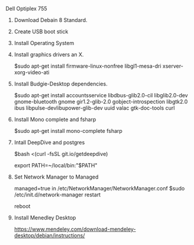 Dell Optiplex 755


1. Download Debain 8 Standard.

2. Create USB boot stick

3. Install Operating System

4. Install graphics drivers an X.

     $sudo apt-get install firmware-linux-nonfree libgl1-mesa-dri xserver-xorg-video-ati
     
5. Install Budgie-Desktop dependencies.
	
     $sudo apt-get install accountsservice libdbus-glib2.0-cil libglib2.0-dev gnome-bluetooth gnome gir1.2-glib-2.0 gobject-introspection libgtk2.0 ibus libpulse-devlibupower-glib-dev uuid valac gtk-doc-tools curl

6. Install Mono complete and fsharp

     $sudo apt-get install mono-complete fsharp

7. Intall DeepDive and postgres

     $bash <(curl -fsSL git.io/getdeepdive)

     export PATH=~/local/bin:"$PATH"

8. Set Network Manager to Managed

	managed=true in /etc/NetworkManager/NetworkManager.conf
	$sudo /etc/init.d/network-manager restart

	reboot
9. Install Menedley Desktop

	https://www.mendeley.com/download-mendeley-desktop/debian/instructions/



 
